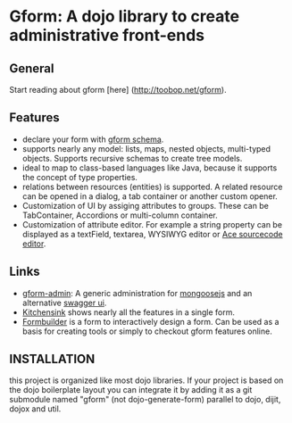 Gform: A dojo library to create administrative front-ends
=========================================================


General
-------

Start reading about gform [here] (http://toobop.net/gform).

Features
--------

- declare your form with [gform schema](http://toobop.net/gform/app/schema).
- supports nearly any model: lists, maps, nested objects, multi-typed objects. Supports recursive schemas to create tree models.
- ideal to map to class-based languages like Java, because it supports the concept of type properties.
- relations between resources (entities) is supported. A related resource can be opened in a dialog, a tab container or another custom opener.
- Customization of UI by assiging attributes to groups. These can be TabContainer, Accordions or multi-column container.
- Customization of attribute editor. For example a string property can be displayed as a textField, textarea, WYSIWYG editor or [Ace sourcecode editor](http://ace.c9.io).

Links
---------------

- [gform-admin](https://github.com/stemey/gform-admin): A generic administration for [mongoosejs](http://mongoosejs.com/) and an alternative [swagger ui](http://swagger.wordnik.com/).
- [Kitchensink](http://toobop.net/gform/app/example/kitchensink/index.html) shows nearly all the features in a single form.
- [Formbuilder](http://toobop.net/gform/app/example/formbuilder/index.html) is a form to interactively design a form. Can be used as a basis for creating tools
or simply to checkout gform features online.


INSTALLATION
------------

this project is organized like most dojo libraries. If your project is based on the dojo boilerplate layout you can integrate
it by adding it as a git submodule named "gform" (not dojo-generate-form) parallel to dojo, dijit, dojox and util.

